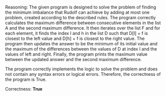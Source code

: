 Reasoning: 
The given program is designed to solve the problem of finding the minimum imbalance that Rudolf can achieve by adding at most one problem, created according to the described rules. The program correctly calculates the maximum difference between consecutive elements in the list A and the second maximum difference. It then iterates over the list F and for each element, it finds the index l and h in the list D such that D[l] + f is closest to the left value and D[h] + f is closest to the right value. The program then updates the answer to be the minimum of its initial value and the maximum of the differences between the values of D at index l and the values of left and right. Finally, the program prints the maximum value between the updated answer and the second maximum difference.

The program correctly implements the logic to solve the problem and does not contain any syntax errors or logical errors. Therefore, the correctness of the program is True.

Correctness: **True**